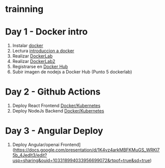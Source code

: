 # trainning
# Day 1 - Docker intro
1. Instalar [docker](https://docs.docker.com/engine/install/centos/)
2. Lectura [introduccion a docker](https://github.com/adsoftsito/web/blob/main/w1/docker_intro.pdf)
3. Realizar [DockerLab](https://github.com/adsoftsito/web/blob/main/w1/dockerlab.pdf)
4. Realizar [DockerLab2](https://github.com/adsoftsito/web/blob/main/w2/dockerlab2.pdf)
5. Registrarse en [Docker Hub](https://hub.docker.com/)
6. Subir imagen de nodejs a Docker Hub (Punto 5 dockerlab)

# Day 2 - Github Actions 
1. Deploy React Frontend  [Docker/Kubernetes](https://docs.google.com/presentation/d/1YFgDfZ9FLu3dwyANWK_xfL54NgahGA8C/edit?usp=sharing&ouid=103318994033956699072&rtpof=true&sd=true)
2. Deploy NodeJs Backend [Docker/Kubernetes](https://docs.google.com/presentation/d/1JZwXtZyVSp3fYoRfMo0iTvDuAUTdLatG/edit?usp=sharing&ouid=103318994033956699072&rtpof=true&sd=true)

# Day 3 - Angular Deploy 
1. Deploy Angular/openai Frontend](https://docs.google.com/presentation/d/1K4vz4arkMBFKMuGS_WRKl75b_4JedIt3/edit?usp=sharing&ouid=103318994033956699072&rtpof=true&sd=true)

